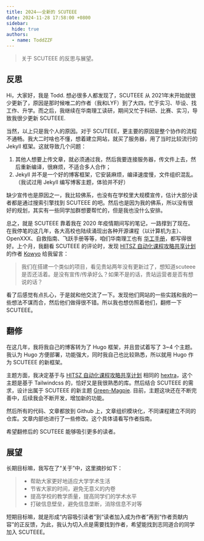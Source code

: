 ```yaml
---
title: 2024——全新的 SCUTEEE
date: 2024-11-28 17:58:00 +0800
sidebar:
  hide: true
authors:
  - name: ToddZZF
---
```


> 关于 SCUTEEE 的反思与展望。

<!--more-->

## 反思

Hi，大家好，我是 Todd. 想必很多人都发现了，SCUTEEE 从 2021年末开始就很少更新了，原因是那时候唯二的作者（我和LYF）到了大四，忙于实习、毕设、找工作、升学。而之后，我继续在华南理工读研，期间又忙于科研、比赛、实习，导致我很少更新 SCUTEEE.

当然，以上只是我个人的原因。对于 SCUTEEE，更主要的原因是整个协作的流程不通畅。我大二时啥也不懂，想着建立网站，就买了服务器，用了当时比较流行的 Jekyll 框架。这就导致几个问题：

1. 其他人想要上传文章，就必须通过我，然后我要连接服务器，传文件上去，然后重新编译，很麻烦，不适合多人合作；
2. Jekyll 并不是一个好的博客框架，它安装麻烦，编译速度慢，文件组织混乱。（我试过用 Jekyll 编写博客主题，体验并不好）

缺少宣传也是原因之一，我比较佛系，也没有在学校里大规模宣传，估计大部分读者都是通过搜索引擎找到 SCUTEEE 的吧。然后也是因为我的佛系，所以没有很好的规划，其实有一些同学加群想要帮忙的，但是我也没什么安排。

总之，就是 SCUTEEE 靠着我在 2020 年疫情期间写的笔记，一路撑到了现在。在我停笔的这几年，各大高校也陆续涌现出各种开源课程（以计算机为主）、OpenXXX、自救指南、飞跃手册等等，咱们华南理工也有 [华工手册](https://www.gzic.online/)，都写得很好。上个月，我翻看 SCUTEEE 的评论时，发现 [HITSZ 自动化课程攻略共享计划](https://hoa.moe) 的作者 [Kowyo](https://github.com/kowyo) 给我留言：

> 我们在搭建一个类似的项目，看见贵站两年没有更新过了，想知道scuteee是否还活着。是没有宣传/传承好么？如果不是的话，贵站运营者是否有想说的话？

看了后感觉有点扎心，于是就和他交流了一下。发现他们网站的一些实践和我的一些想法不谋而合，然后他们做得很不错。所以我也想仿照着他们，翻修一下 SCUTEEE。

## 翻修

在这几年，我将我自己的博客转为了 Hugo 框架，并且尝试着写了 3~4 个主题。我认为 Hugo 方便部署，功能强大，同时我自己也比较熟悉，所以就用 Hugo 作为 SCUTEEE 的新框架。

主题方面，我决定基于与 [HITSZ 自动化课程攻略共享计划](https://hoa.moe) 相同的 [hextra](https://github.com/imfing/hextra)，这个主题是基于 Tailwindcss 的，恰好又是我很熟悉的库。然后结合 SCUTEEE 的需求，设计出属于 SCUTEEE 的新主题 [Green-Magpie](https://github.com/scuteee/green-magpie). 目前，主题这块还在不断完善中，后续我会不断开发，增加新的功能。

然后所有的代码、文章都放到 Github 上，文章组织模块化，不同课程建立不同的仓库。文章内部也进行了一些修改。这个具体请看写作者指南。

希望翻修后的 SCUTEEE 能够吸引更多的读者。

## 展望

长期目标嘛，我写在了“关于”中，这里摘抄如下：

> - 帮助大家更好地适应大学学术生活
> - 节省大家的时间，避免无意义的内卷
> - 提高学校的教学质量，提高同学们的学术水平
> - 打破信息壁垒，避免信息垄断，消除信息不对等

短期目标嘛，就是形成“内容吸引读者”到“读者加入成为作者”再到“作者贡献内容”的正反馈，为此，我认为切入点是需要找到作者，希望能找到志同道合的同学加入 SCUTEEE。